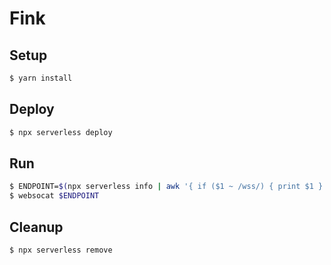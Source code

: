 # Fink

## Setup
```bash
$ yarn install
```

## Deploy
```bash
$ npx serverless deploy
```

## Run
```bash
$ ENDPOINT=$(npx serverless info | awk '{ if ($1 ~ /wss/) { print $1 } }')
$ websocat $ENDPOINT
```

## Cleanup
```bash
$ npx serverless remove
```